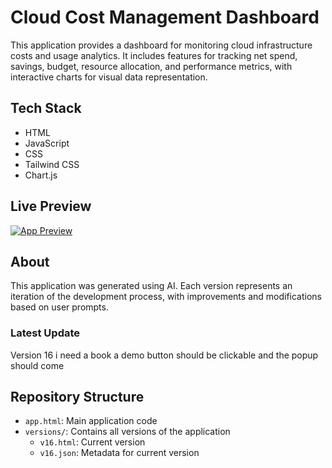 # Cloud Cost Management Dashboard

This application provides a dashboard for monitoring cloud infrastructure costs and usage analytics. It includes features for tracking net spend, savings, budget, resource allocation, and performance metrics, with interactive charts for visual data representation.

## Tech Stack
- HTML
- JavaScript
- CSS
- Tailwind CSS
- Chart.js

## Live Preview
[![App Preview](https://webapps.store/api/screenshot?url=https://webapps.store/p/233&maxage=1)](https://webapps.store/p/233)

## About
This application was generated using AI. Each version represents an iteration of the development process, with improvements and modifications based on user prompts.

### Latest Update
Version 16
i need a book a demo button should be clickable and the popup should come

## Repository Structure
- `app.html`: Main application code
- `versions/`: Contains all versions of the application
  - `v16.html`: Current version
  - `v16.json`: Metadata for current version
